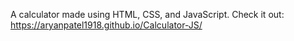 A calculator made using HTML, CSS, and JavaScript. Check it out: https://aryanpatel1918.github.io/Calculator-JS/
